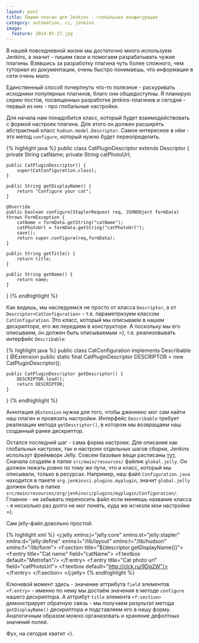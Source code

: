 ```yaml
---
layout: post
title: Пишем плагин для Jenkins - глобальная конфигурация
category: automation, ci, jenkins
image: 
  feature: 2014-05-27.jpg
---
```


В нашей повседневной жизни мы достаточно много используем Jenkins, а значит - пишем свои и помогаем разрабатывать чужие плагины. Взявшись за разработку плагина чуть более сложного, чем туториал из документации, очень быстро понимаешь, что информации в сети очень мало. 

Единственный способ почерпнуть что-то полезное - раскуривать исходники популярных плагинов, благо они общедоступны. Я планирую серию постов, посвященных разработке jenkins-плагинов и сегодня - первый из них - про глобальные настройки.

Для начала нам понадобится класс, который будет взаимодействовать с формой настроек плагина. Для этого он должен расширять абстрактный класс `hudson.model.Descriptor`. Самое интересное в нём - это метод `configure`, который нужно будет переопределить.

{% highlight java %}
public class CatPluginDescriptor extends Descriptor<CatConfiguration> {
	private String catName;
	private String catPhotoUrl;

	public CatPluginDescriptor() {
		super(CatConfiguration.class);
	}

	public String getDisplayName() {
		return "Configure your cat";
	}

	@Override
	public boolean configure(StaplerRequest req, JSONObject formData) throws FormException {
		catName = formData.getString("catName");
		catPhotoUrl = formData.getString("catPhotoUrl");
		save();
		return super.configure(req,formData);
	}

	public String getTitle() {
		return title;
	}

	public String getName() {
		return name;
	}
}
{% endhighlight %}

Как видишь, мы наследуемся не просто от класса `Descriptor`, а от `Descriptor<CatConfiguration>` - т.е. параметризуем классом `CatConfiguration`. Это класс, который мы описываем в нашем дескрипторе, его же передаем в конструкторе. А поскольку мы его описываем, он должен быть описываемым =), т.е. реализовывать интерфейс `Describable`:

{% highlight java %}
public class CatConfiguration implements Describable<Configuration> {
	@Extension
	public static final CatPluginDescriptor DESCRIPTOR = new CatPluginDescriptor();

	public CatPluginDescriptor getDescriptor() {
		DESCRIPTOR.load();
		return DESCRIPTOR;
	}
}
{% endhighlight %}

Аннотация `@Extension` нужна для того, чтобы дженкинс мог сам найти наш плагин и провязать настройки. Интерфейс `Describable` требует реализации метода `getDescriptor()`, в котором мы возвращаем наш созданный ранее дескриптор.

Остался последний шаг - сама форма настроек. Для описания как глобальных настроек, так и настроек отдельных шагов сборки, Jenkins использут фреймворк Jelly. Совсем базовые вещи расписаны [тут](https://wiki.jenkins-ci.org/display/JENKINS/Basic+guide+to+Jelly+usage+in+Jenkins). Сначала создаём в папке `src/main/resources/` файлик `global.jelly`. Он должен лежать *ровно по тому же пути*, что и класс, который мы описывали, только в ресурсах. Например, наш файл `Configuration.java` находится в пакете `org.jenkinsci.plugins.myplugin`, значит `global.jelly` должен быть в папке `src/main/resources/org/jenkinsci/plugins/myplugin/Configuration/`. Главное - не забывать переносить файл если меняешь название класса - я несколько раз долго не мог понять, куда же исчезли мои настройки =).

Сам jelly-файл довольно простой:

{% highlight xml %}
<j:jelly xmlns:j="jelly:core" xmlns:st="jelly:stapler" xmlns:d="jelly:define" xmlns:l="/lib/layout" xmlns:t="/lib/hudson" xmlns:f="/lib/form">
  <f:section title="${descriptor.getDisplayName()}">
  	<f:entry title="Cat name" field="catName">
    	<f:textbox default="Metrofan"/>
  	</f:entry>
  	<f:entry title="Cat photo url" field="catPhotoUrl">
    	<f:textbox default="http://clck.ru/9Dg2W"/>
  	</f:entry>
  </f:section>
</j:jelly>
{% endhighlight %}

Ключевой момент здесь - значение аттрибута `field` элементов `<f:entry>` - именно по нему мы достаём значения в методе `configure` нашего дескриптора. А аттрибут `title` элемента `<f:section>` демонстрирует обратную связь - мы получаем результат метода `getDisplayName()` дескриптора и подставляем его в нашу форму. Аналогичным образом можно организовать и хранение дефолтных значений полей.

Фух, на сегодня хватит =).